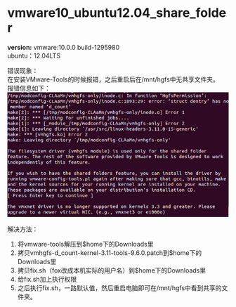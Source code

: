 vmware10_ubuntu12.04_share_folder
==================
**version:**
    vmware:10.0.0 build-1295980  
	ubuntu：12.04LTS

错误现象：	
在安装VMware-Tools的时候报错，之后重启后在/mnt/hgfs中无共享文件夹。	
报错信息如下：	
![error_screenshot](https://github.com/tianxiang1989/vmware10_ubuntu12.04_share_folder/raw/master/screenshots/error.png)

解决方法：
1. 将vmware-tools解压到$home下的Downloads里
2. 拷贝vmhgfs-d_count-kernel-3.11-tools-9.6.0.patch到$home下的Downloads里
3. 拷贝fix.sh（fox改成本机实际的用户名）到$home下的Downloads里
4. 给fix.sh加上执行权限
5. 之后执行fix.sh，一路默认值，然后重启电脑即可在/mnt/hgfs中看到共享的文件夹。




